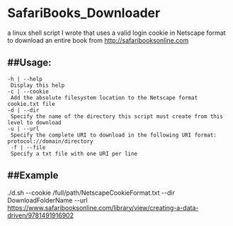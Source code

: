 # SafariBooks_Downloader
a linux shell script I wrote that uses a valid login cookie in Netscape format to download an entire book from http://safaribooksonline.com

##Usage:  
--------  
    -h | --help  
     Display this help  
    -c | --cookie
     Add the absolute filesystem location to the Netscape format cookie.txt file
    -d | --dir  
     Specify the name of the directory this script must create from this level to download   
    -u | --url  
     Specify the complete URI to download in the following URI format:  protocol://domain/directory  
     -f | --file
     Specify a txt file with one URI per line     

##Example
---------  

./d.sh --cookie /full/path/NetscapeCookieFormat.txt --dir DownloadFolderName --url https://www.safaribooksonline.com/library/view/creating-a-data-driven/9781491916902
